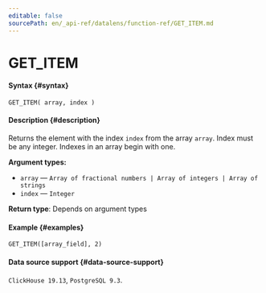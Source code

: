 ```yaml
---
editable: false
sourcePath: en/_api-ref/datalens/function-ref/GET_ITEM.md
---
```


# GET_ITEM



#### Syntax {#syntax}


```
GET_ITEM( array, index )
```

#### Description {#description}
Returns the element with the index `index` from the array `array`. Index must be any integer. Indexes in an array begin with one.

**Argument types:**
- `array` — `Array of fractional numbers | Array of integers | Array of strings`
- `index` — `Integer`


**Return type**: Depends on argument types

#### Example {#examples}

```
GET_ITEM([array_field], 2)
```


#### Data source support {#data-source-support}

`ClickHouse 19.13`, `PostgreSQL 9.3`.
